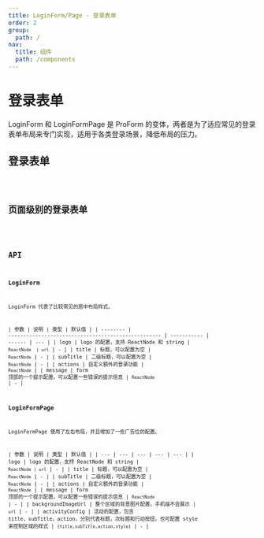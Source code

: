 ```yaml
---
title: LoginForm/Page - 登录表单
order: 2
group:
  path: /
nav:
  title: 组件
  path: /components
---
```


# 登录表单

LoginForm 和 LoginFormPage 是 ProForm 的变体，两者是为了适应常见的登录表单布局来专门实现，适用于各类登录场景，降低布局的压力。

## 登录表单

<code src="./demos/login-form"  background="#f5f5f5"  height="320px" title="登录表单" />

## 页面级别的登录表单

<code src="./demos/login-form-page.tsx"  background="#f5f5f5" height="320px" title="页面级别的表单" />

## API

### LoginForm

LoginForm 代表了比较常见的居中布局样式。

| 参数     | 说明                                                | 类型        | 默认值 |
| -------- | --------------------------------------------------- | ----------- | ------ | --- |
| logo     | logo 的配置，支持 ReactNode 和 string               | `ReactNode  | url`   | -   |
| title    | 标题，可以配置为空                                  | `ReactNode` | -      |
| subTitle | 二级标题，可以配置为空                              | `ReactNode` | -      |
| actions  | 自定义额外的登录功能                                | `ReactNode` |
| message  | form 顶部的一个提示配置，可以配置一些错误的提示信息 | `ReactNode` | -      |

### LoginFormPage

LoginFormPage 使用了左右布局，并且增加了一些广告位的配置。

| 参数 | 说明 | 类型 | 默认值 |
| --- | --- | --- | --- | --- |
| logo | logo 的配置，支持 ReactNode 和 string | `ReactNode | url` | - |
| title | 标题，可以配置为空 | `ReactNode` | - |
| subTitle | 二级标题，可以配置为空 | `ReactNode` | - |
| actions | 自定义额外的登录功能 | `ReactNode` |
| message | form 顶部的一个提示配置，可以配置一些错误的提示信息 | `ReactNode` | - |
| backgroundImageUrl | 整个区域的背景图片配置，手机端不会展示 | `url` | - |
| activityConfig | 活动的配置，包含 title，subTitle，action，分别代表标题，次标题和行动按钮，也可配置 style 来控制区域的样式 | `{title,subTitle,action,style}` | - |
